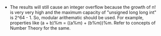 - The results will still cause an integer overflow because the growth of n! is very very high and the maximum capacity of "unsigned long long int" is 2^64 - 1. So, modular arithematic should be used.
For example, properties like (a + b)%m = ((a%m) + (b%m))%m. Refer to concepts of Number Theory for the same. 
